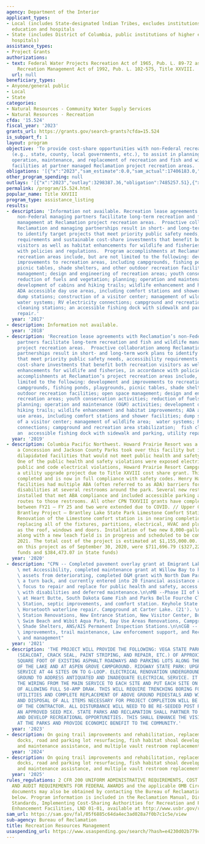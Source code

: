 ```yaml
---
agency: Department of the Interior
applicant_types:
- Local (includes State-designated lndian Tribes, excludes institutions of higher
  education and hospitals
- State (includes District of Columbia, public institutions of higher education and
  hospitals)
assistance_types:
- Project Grants
authorizations:
- text: Federal Water Projects Recreation Act of 1965, Pub. L. 89-72 as amended; Reclamation
    Recreation Management Act of 1992, Pub. L. 102-575, Title XXVIII.
  url: null
beneficiary_types:
- Anyone/general public
- Local
- State
categories:
- Natural Resources - Community Water Supply Services
- Natural Resources - Recreation
cfda: '15.524'
fiscal_year: '2023'
grants_url: https://grants.gov/search-grants?cfda=15.524
is_subpart_f: 1
layout: program
objective: 'To provide cost-share opportunities with non-Federal recreation partners
  (e.g., state, county, local governments, etc.), to assist in planning, development,
  operation, maintenance, and replacement of recreation and fish and wildlife resource
  facilities at partner managed Reclamation project recreation areas. '
obligations: '[{"x":"2023","sam_estimate":0.0,"sam_actual":17406183.0,"usa_spending_actual":15747813.08},{"x":"2024","sam_estimate":0.0,"sam_actual":10213432.0,"usa_spending_actual":8769541.87},{"x":"2025","sam_estimate":0.0,"sam_actual":2001700.0,"usa_spending_actual":0.0}]'
other_program_spending: null
outlays: '[{"x":"2023","outlay":3298387.36,"obligation":7485257.51},{"x":"2024","outlay":1379593.08,"obligation":5907571.9},{"x":"2025","outlay":0.0,"obligation":0.0}]'
permalink: /program/15.524.html
popular_name: Title XXVIII
program_type: assistance_listing
results:
- description: 'Information not available. Recreation lease agreements with Reclamation’s
    non-Federal managing partners facilitate long-term recreation and fish and wildlife
    management at Reclamation project recreation areas.  Proactive collaboration among
    Reclamation and managing partnerships result in short- and long-term work plans
    to identify target projects that meet priority public safety needs, accessibility
    requirements and sustainable cost-share investments that benefit both recreation
    visitors as well as habitat enhancements for wildlife and fisheries, in accordance
    with policies and regulations.  Program accomplishments at Reclamation’s project
    recreation areas include, but are not limited to the following: development and
    improvements to recreation areas, including campgrounds, fishing ponds, playgrounds,
    picnic tables, shade shelters, and other outdoor recreation facilities; open space
    management; design and engineering of recreation areas; youth conservation activities;
    reduction of fuels and vegetation; planning; operation and maintenance (O&M) activities;
    development of cabins and hiking trails; wildlife enhancement and habitat improvements;
    ADA accessible day use areas, including comfort stations and shower facilities;
    dump stations; construction of a visitor center; management of wildlife area;
    water systems; RV electricity connections; campground and recreation area stabilization;  fish
    cleaning stations; an accessible fishing dock with sidewalk and parking; and utility
    repair.'
  year: '2017'
- description: Information not available.
  year: '2018'
- description: 'Recreation lease agreements with Reclamation’s non-Federal managing
    partners facilitate long-term recreation and fish and wildlife management at Reclamation
    project recreation areas.  Proactive collaboration among Reclamation and managing
    partnerships result in short- and long-term work plans to identify target projects
    that meet priority public safety needs, accessibility requirements and sustainable
    cost-share investments that benefit both recreation visitors as well as habitat
    enhancements for wildlife and fisheries, in accordance with policies and regulations.  Program
    accomplishments at Reclamation’s project recreation areas include, but are not
    limited to the following: development and improvements to recreation areas, including
    campgrounds, fishing ponds, playgrounds, picnic tables, shade shelters, and other
    outdoor recreation facilities; open space management; design and engineering of
    recreation areas; youth conservation activities; reduction of fuels and vegetation;
    planning; operation and maintenance (O&M) activities; development of cabins and
    hiking trails; wildlife enhancement and habitat improvements; ADA accessible day
    use areas, including comfort stations and shower facilities; dump stations; construction
    of a visitor center; management of wildlife area;  water systems; RV electricity
    connections; campground and recreation area stabilization;  fish cleaning stations;
    an  accessible fishing dock with sidewalk and parking, utility repair.'
  year: '2019'
- description: Columbia Pacific Northwest. Howard Prairie Resort was a turnback from
    a Concession and Jackson County Parks took over this facility but inherited many
    dilapidated facilities that would not meet public health and safety requirements.
    One of the public health and safety violations were exposed electrical to the
    public and code electrical violations, Howard Prairie Resort Campground completed
    a utility upgrade project due to Title XXVIII cost share grant. This project was
    completed and is now in full compliance with safety codes. Henry Hagg day use
    facilities had multiple ABA (often referred to as ADA) barriers for people with
    disabilities at several restrooms around the park. Several new restrooms were
    installed that met ABA compliance and included accessible parking and accessible
    routes to those restrooms. All other CPN TXXVIII grants have completion dates
    between FY21 – FY 25 and two were extended due to COVID. // Upper Colorado Basin.
    Brantley Project – Brantley Lake State Park Limestone Comfort Station Renovation.
    Renovation of the Limestone comfort station is in nearing completion, which includes
    replacing all of the fixtures, partitions, electrical, HVAC and plumbing, as well
    as the roof, windows and doors. Installation of two new 8,000-gallon septic tanks,
    along with a new leach field is in progress and scheduled to be completed in early
    2021. The total cost of the project is estimated at $1,155,000.00. The total expenditures
    on this project as of September 30, 2020, were $711,696.79 ($327,223.72 in Federal
    funds and $384,473.07 in State funds)
  year: '2020'
- description: "CPN -- Completed pavement overlay grant at Emigrant Lake that also\
    \ met Accessibility, completed maintenance grant at Willow Bay to help prevent\
    \ assets from deteriorating, completed O&M grant with North Dam Park to prevent\
    \ a turn back, and currently entered into 20 financial assistance agreements with\
    \ focus to repair and replace for public health and safety, access for people\
    \ with disabilities and deferred maintenance.\n\nMB --Phase II of Welcome Center\
    \ at Heart Butte, South Dakota Game Fish and Parks Belle Fourche Cleaning Dump\
    \ Station, septic improvements, and comfort station. Keyhole State Park weed spraying.\
    \ Horsetooth waterline repair. Campground at Carter Lake. (21'). \n\nUCB --Comfort\
    \ Station Renovations, New Entrance Station, New Visitor Center, Boat Rams Resurfacing,\
    \ Swim Beach and Wibit Aqua Park, Day Use Areas Renovations, Campgrounds Renovations,\
    \ Shade Shelters, ANS/AIS Permanent Inspection Stations.\n\nCGB -- ADA/504 Accessibility\
    \ improvements, trail maintenance, Law enforcement support, and Recreation planning\
    \ and management"
  year: '2021'
- description: 'THE PROJECT WILL PROVIDE THE FOLLOWING: VEGA STATE PARK: PERFORM MAINTENANCE
    (SEALCOAT, CRACK SEAL, PAINT STRIPING, AND REPAIR, ETC.) OF APPROXIMATELY 475,000
    SQUARE FOOT OF EXISTING ASPHALT ROADWAYS AND PARKING LOTS ALONG THE WEST SIDE
    OF THE LAKE AND AT ASPEN GROVE CAMPGROUND. RIDGWAY STATE PARK: UPGRADE ELECTRIC
    SERVICE AT 44 SITES ON TO G-LOOP. ELECTRICAL RENOVATION UNDERGROUND AND ABOVE
    GROUND TO ADDRESS ANTIQUATED AND INADEQUATE ELECTRICAL SERVICE. IT WILL REPLACE
    THE WIRING FROM THE MAIN SERVICE TO EACH SITE AND PUT EACH SITE ON FUSES CAPABLE
    OF ALLOWING FULL 50-AMP DRAW. THIS WILL REQUIRE TRENCHING BORING FOR UNDERGROUND
    UTILITIES AND COMPLETE REPLACEMENT OF ABOVE GROUND PEDESTALS AND WIRING. REMOVAL
    AND DISPOSAL OF ALL ITEMS NECESSARY FOR PROJECT COMPLETION WILL BE RESPONSIBILITY
    OF THE CONTRACTOR. ALL DISTURBANCE WILL NEED TO BE RE-SEEDED POST PROJECT WITH
    AN APPROVED SEED MIX. STATE PARKS AND RECLAMATION SHALL PARTNER TO UPGRADE FACILITIES
    AND DEVELOP RECREATIONAL OPPORTUNITIES. THIS SHALL ENHANCE THE VISITOR EXPERIENCE
    AT THE PARKS AND PROVIDE ECONOMIC BENEFIT TO THE COMMUNITY.'
  year: '2023'
- description: On going trail improvements and rehabilitation, replacement of boat
    docks, road and parking lot resurfacing, fish habitat shoal development, operations
    and maintenance assistance, and multiple vault restroom replacements.
  year: '2024'
- description: On going trail improvements and rehabilitation, replacement of boat
    docks, road and parking lot resurfacing, fish habitat shoal development, operations
    and maintenance assistance, and multiple vault restroom replacements.
  year: '2025'
rules_regulations: 2 CFR 200 UNIFORM ADMINISTRATIVE REQUIREMENTS, COST PRINCIPLES,
  AND AUDIT REQUIREMENTS FOR FEDERAL AWARDS and the applicable OMB Circulars.  These
  documents may also be obtained by contacting the Bureau of Reclamation Office listed
  below. Program information is included in the Reclamation Manual, Directive and
  Standards, Implementing Cost-Sharing Authorities for Recreation and Fish and Wildlife
  Enhancement Facilities, LND 01-01, available at http://www.usbr.gov/recman/lnd/lnd01-01.pdf.
sam_url: https://sam.gov/fal/05f6885c64da4ec3ad028a7f0b7c1c5e/view
sub-agency: Bureau of Reclamation
title: Recreation Resources Management
usaspending_url: https://www.usaspending.gov/search/?hash=e4230d02b779c0f2cd7d5c2232c35ebf
---
```

